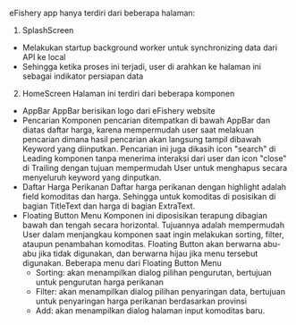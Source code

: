 eFishery app hanya terdiri dari beberapa halaman:
1. SplashScreen
- Melakukan startup background worker untuk synchronizing data dari API ke local
- Sehingga ketika proses ini terjadi, user di arahkan ke halaman ini sebagai indikator persiapan data

2. HomeScreen
Halaman ini terdiri dari beberapa komponen
- AppBar
  AppBar berisikan logo dari eFishery website
- Pencarian
  Komponen pencarian ditempatkan di bawah AppBar dan diatas daftar harga, karena mempermudah user saat melakuan pencarian dimana hasil pencarian akan langsung tampil dibawah Keyword yang diinputkan.
  Pencarian ini juga dikasih icon "search" di Leading komponen tanpa menerima interaksi dari user dan icon "close" di Trailing dengan tujuan mempermudah User untuk menghapus secara menyeluruh keyword yang dinputkan.
- Daftar Harga Perikanan
  Daftar harga perikanan dengan highlight adalah field komoditas dan harga. Sehingga untuk komoditas di posisikan di bagian TitleText dan harga di bagian ExtraText.
- Floating Button Menu
  Komponen ini diposisikan terapung dibagian bawah dan tengah secara horizontal. Tujuannya adalah mempermudah User dalam menjangkau komponen saat ingin melakukan sorting, filter, ataupun penambahan komoditas.
  Floating Button akan berwarna abu-abu jika tidak digunakan, dan berwarna hijau jika menu tersebut digunakan.
  Beberapa menu dari Floating Button Menu
  - Sorting: akan menampilkan dialog pilihan pengurutan, bertujuan untuk pengurutan harga perikanan 
  - Filter: akan menampilkan dialog pilihan penyaringan data, bertujuan untuk penyaringan harga perikanan berdasarkan provinsi
  - Add: akan menampilkan dialog halaman input komoditas baru.
